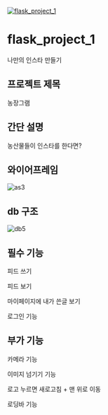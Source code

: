[![flask_project_1](http://img.youtube.com/vi/NrrP-g-bzfE/0.jpg)](https://www.youtube.com/embed/NrrP-g-bzfE) 


# flask_project_1


나만의 인스타 만들기


## 프로젝트 제목 


농장그램


## 간단 설명 


농산물들이 인스타를 한다면?


## 와이어프레임

![as3](https://user-images.githubusercontent.com/85826122/147664606-19ddb737-5b11-4499-bd04-ce61ad4d17ec.jpg)


## db 구조


![db5](https://user-images.githubusercontent.com/85826122/147847814-4e7687c4-32ea-4e48-8f7d-41b86d488a8a.jpg)

## 필수 기능


피드 쓰기


피드 보기


마이페이지에 내가 쓴글 보기


로그인 기능


## 부가 기능


카메라 기능


이미지 넘기기 기능


로고 누르면 새로고침 + 맨 위로 이동


로딩바 기능

